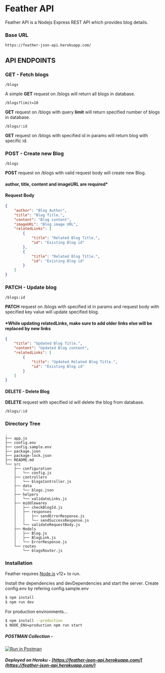 # Feather API

Feather API is a Nodejs Express REST API which provides blog details.

### Base URL

```
https://feather-json-api.herokuapp.com/
```

## API ENDPOINTS

### GET - Fetch blogs

```
/blogs
```

A simple **GET** request on /blogs will return all blogs in database.

```
/blogs?limit=10
```

**GET** request on /blogs with query **limit** will return specified number of blogs in database.

```
/blogs/:id
```

**GET** request on /blogs with specified id in params will return blog with specific id.

### POST - Create new Blog

```
/blogs
```

**POST** request on /blogs with valid request body will create new Blog.

#### **author, title, content and imageURL are required\***

#### Request Body

```json
{
	"author": "Blog Author",
	"title": "Blog Title.",
	"content": "Blog content",
	"imageURL": "Blog image URL",
	"relatedLinks": [
		{
			"title": "Related Blog Title.",
			"id": "Existing Blog id"
		},
		{
			"title": "Related Blog Title.",
			"id": "Existing Blog id"
		}
	]
}
```

### PATCH - Update blog

```
/blogs:id
```

**PATCH** request on /blogs with specified id in params and request body with specified key value will update specified blog.

#### \*While updating relatedLinks, make sure to add older links else will be replaced by new links

```json
{
	"title": "Updated Blog Title.",
	"content": "Updated Blog content",
	"relatedLinks": [
		{
			"title": "Updated Related Blog Title.",
			"id": "Existing Blog id"
		}
	]
}
```

#### DELETE - Delete Blog

**DELETE** request with specified id will delete the blog from database.

```
/blogs/:id
```

### Directory Tree

```
.
├── app.js
├── config.env
├── config.sample.env
├── package.json
├── package-lock.json
├── README.md
└── src
    ├── configuration
    │   └── config.js
    ├── controllers
    │   └── blogsController.js
    ├── data
    │   └── blogs.json
    ├── helpers
    │   └── validateLinks.js
    ├── middlewares
    │   ├── checkBlogId.js
    │   ├── responses
    │   │   ├── sendErrorResponse.js
    │   │   └── sendSuccessResponse.js
    │   └── validateRequestBody.js
    ├── Models
    │   ├── Blog.js
    │   ├── BlogLink.js
    │   └── ErrorResponse.js
    └── routes
        └── blogsRouter.js
```

### Installation

Feather requires [Node.js](https://nodejs.org/) v12+ to run.

Install the dependencies and devDependencies and start the server.
Create config.env by refering config.sample.env

```sh
$ npm install
$ npm run dev
```

For production environments...

```sh
$ npm install --production
$ NODE_ENV=production npm run start
```

##### POSTMAN Collection -

[![Run in Postman](https://run.pstmn.io/button.svg)](https://app.getpostman.com/run-collection/555c3129555e05068655)

##### Deployed on Heroku - [https://feather-json-api.herokuapp.com/](https://feather-json-api.herokuapp.com/)
